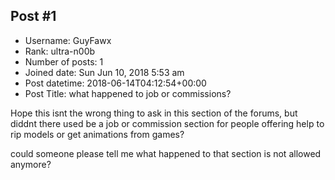 ## Post #1
- Username: GuyFawx
- Rank: ultra-n00b
- Number of posts: 1
- Joined date: Sun Jun 10, 2018 5:53 am
- Post datetime: 2018-06-14T04:12:54+00:00
- Post Title: what happened to job or commissions?

Hope this isnt the wrong thing to ask in this section of the forums, but diddnt there used be a job or commission section for people offering help
to rip models or get animations from games?

could someone please tell me what happened to that section is not allowed anymore?
